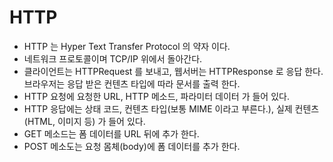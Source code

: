 # HTTP

- HTTP 는 Hyper Text Transfer Protocol 의 약자 이다.
- 네트워크 프로토콜이며 TCP/IP 위에서 돌아간다.
- 클라이언트는 HTTPRequest 를 보내고, 웹서버는 HTTPResponse 로 응답 한다.
브라우저는 응답 받은 컨텐츠 타입에 따라 문서를 출력 한다.
- HTTP 요청에 요청한 URL, HTTP 메소드, 파라미터 데이터 가 들어 있다.
- HTTP 응답에는 상태 코드, 컨텐츠 타입(보통 MIME 이라고 부른다.), 실제 컨텐츠(HTML, 이미지 등) 가 들어 있다.
- GET 메소드는 폼 데이터를 URL 뒤에 추가 한다.
- POST 메소도는 요청 몸체(body)에 폼 데이터를 추가 한다.
